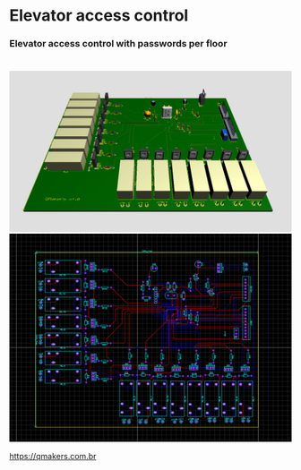 # Elevator access control
### Elevator access control with passwords per floor
#
<img src="https://github.com/QmakersBrasil/Elevator-access-control/blob/main/PCB3D.png">
<img src="https://github.com/QmakersBrasil/Elevator-access-control/blob/main/PCB.png">

https://qmakers.com.br
